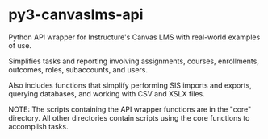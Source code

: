 # py3-canvaslms-api
Python API wrapper for Instructure's Canvas LMS with real-world examples of use.

Simplifies tasks and reporting involving assignments, courses, enrollments, outcomes, roles, subaccounts, and users.

Also includes functions that simplify performing SIS imports and exports, querying databases, and working with CSV and XSLX files.

NOTE: The scripts containing the API wrapper functions are in the "core" directory. All other directories contain scripts using the core functions to accomplish tasks.
